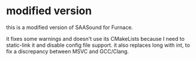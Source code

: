 # modified version

this is a modified version of SAASound for Furnace.

it fixes some warnings and doesn't use its CMakeLists because I need to static-link it and disable config file support.
it also replaces long with int, to fix a discrepancy between MSVC and GCC/Clang.